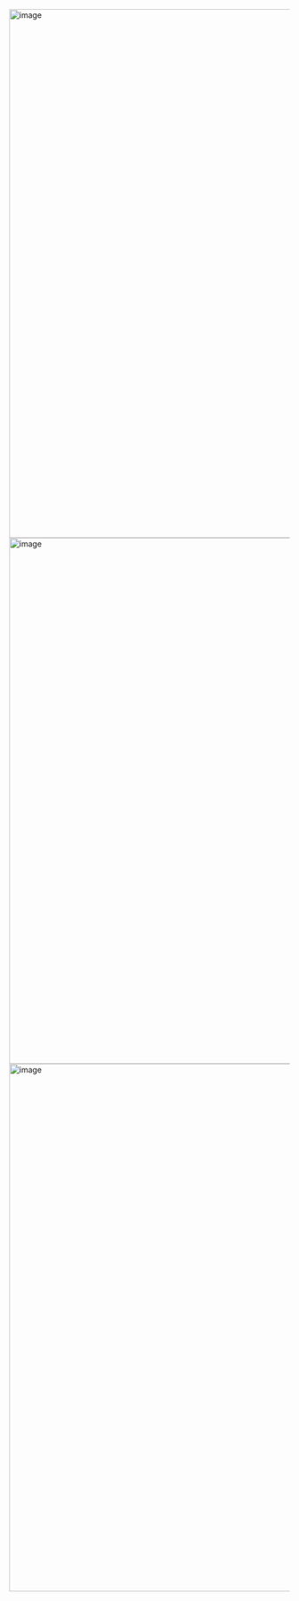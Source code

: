<img width="949" alt="image" src="https://github.com/user-attachments/assets/5b8da425-4ce9-41f9-b59c-fcabb0ff928c">


<img width="944" alt="image" src="https://github.com/user-attachments/assets/4c42c47d-bbac-4daa-bd52-ecb716910d13">


<img width="947" alt="image" src="https://github.com/user-attachments/assets/ec2d6bd4-671b-4b3b-bf1e-8899e65e5df2">
